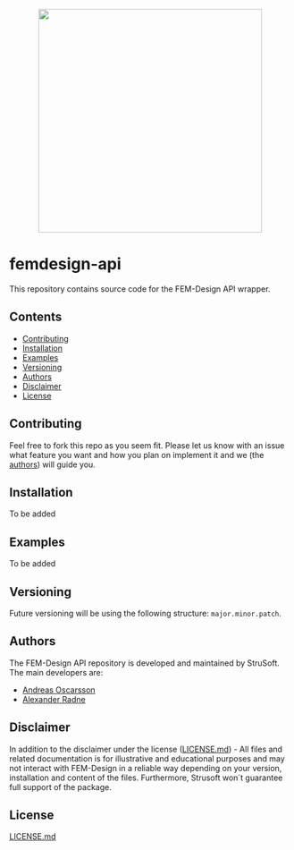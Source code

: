<p align="center">
 <img width="400" src="https://strusoft.com/uploads/products/fem-design/FEM-Design_text.png">
</p>

# femdesign-api
This repository contains source code for the FEM-Design API wrapper. 

## Contents
* [Contributing](#contributing)
* [Installation](#Installation)
* [Examples](#Examples)
* [Versioning](#versioning)
* [Authors](#authors)
* [Disclaimer](#disclaimer)
* [License](#license)

## Contributing
Feel free to fork this repo as you seem fit. Please let us know with an issue what feature you want and how you plan on implement it and we (the [authors](#Authors)) will guide you. 

## Installation
To be added

## Examples
To be added

## Versioning
Future versioning will be using the following structure: `major.minor.patch`.

## Authors
The FEM-Design API repository is developed and maintained by StruSoft. The main developers are:
* [Andreas Oscarsson](https://github.com/andosca)
* [Alexander Radne](https://github.com/xradne)

## Disclaimer
In addition to the disclaimer under the license ([LICENSE.md](LICENSE)) - All files and related documentation is for illustrative and educational purposes and may not interact with FEM-Design in a reliable way depending on your version, installation and content of the files. Furthermore, Strusoft won´t guarantee full support of the package.

## License
[LICENSE.md](LICENSE)

